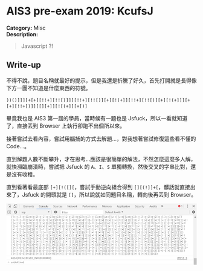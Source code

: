 # AIS3 pre-exam 2019: KcufsJ

**Category:** Misc  
**Description:**  

>Javascript ?!

## Write-up

不得不說，題目名稱就最好的提示，但是我還是折騰了好久，首先打開就是長得像下方一團不知道是什麼東西的符號。

```
))()]]][+[+][!!+][!![)]]][!!+][!![)][+][!(+]][!!+][!![)][+][!(+]]][+[+][!!+[)]][[][+]][![(+]][+[)]
```

畢竟我也是 AIS3 第一屆的學員，當時候有一題也是 Jsfuck，所以一看就知道了，直接丟到 Browser 上執行卻跑不出個所以來。  

接著嘗試去看內容，嘗試用腦捕的方式去解題...，對我想著嘗試修復這些看不懂的 Code...。  

直到解題人數不斷攀升，才在思考...應該是很簡單的解法，不然怎麼這麼多人解，就快瀕臨崩潰時，嘗試把 Jsfuck 的 `A`、`I`、`S` 單獨轉換，然後交叉的字串比對，還是沒有收穫。

直到看著看最底部 `[+][!([][`，嘗試手動逆向組合得到 `[][(!]]+[`，髒話就直接出來了，Jsfuck 的開頭就是 `[]`，所以說就如同題目名稱，轉向後再丟到 Browser。

![](./img/01.png)